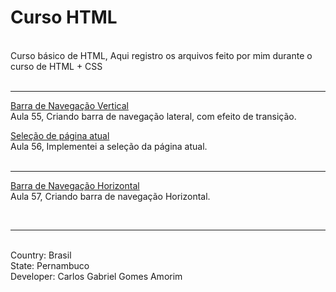 # Curso HTML
<br>
Curso básico de HTML, Aqui registro os arquivos feito por mim durante o curso de HTML + CSS
<br><br><hr>

[Barra de Navegação Vertical](https://github.com/GabrielCarlosG/Curso-HTML/tree/main/aula%2055)<br>
Aula 55, Criando barra de navegação lateral, com efeito de transição. <br>

[Seleção de página atual](https://github.com/GabrielCarlosG/Curso-HTML/tree/main/aula%2056)<br>
Aula 56, Implementei a seleção da página atual.
<br><br><hr>

[Barra de Navegação Horizontal](https://github.com/GabrielCarlosG/Curso-HTML/tree/main/aula%2057)<br>
Aula 57, Criando barra de navegação Horizontal.








<br><hr><br>
Country: Brasil<br>
State: Pernambuco<br>
Developer: Carlos Gabriel Gomes Amorim<br>
